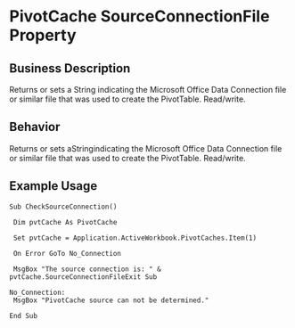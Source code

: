# PivotCache SourceConnectionFile Property

## Business Description
Returns or sets a String indicating the Microsoft Office Data Connection file or similar file that was used to create the PivotTable. Read/write.

## Behavior
Returns or sets aStringindicating the Microsoft Office Data Connection file or similar file that was used to create the PivotTable. Read/write.

## Example Usage
```vba
Sub CheckSourceConnection() 
 
 Dim pvtCache As PivotCache 
 
 Set pvtCache = Application.ActiveWorkbook.PivotCaches.Item(1) 
 
 On Error GoTo No_Connection 
 
 MsgBox "The source connection is: " & pvtCache.SourceConnectionFileExit Sub 
 
No_Connection: 
 MsgBox "PivotCache source can not be determined." 
 
End Sub
```